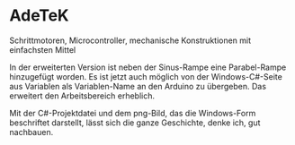 # AdeTeK
Schrittmotoren, Microcontroller, mechanische Konstruktionen mit einfachsten Mittel

In der erweiterten Version ist neben der Sinus-Rampe eine Parabel-Rampe hinzugefügt worden. Es ist jetzt auch möglich von der Windows-C#-Seite aus Variablen als Variablen-Name an den Arduino zu übergeben. Das erweitert den Arbeitsbereich erheblich.

Mit der C#-Projektdatei und dem png-Bild, das die Windows-Form beschriftet darstellt, lässt sich die ganze Geschichte, denke ich, gut nachbauen.
